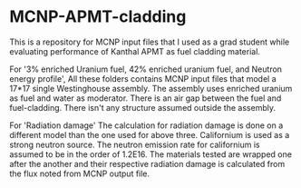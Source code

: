 # MCNP-APMT-cladding
This is a repository for MCNP input files that I used as a grad student while evaluating performance of Kanthal APMT as fuel cladding material. 

For '3% enriched Uranium fuel, 42% enriched uranium fuel, and Neutron energy profile',
All these folders contains MCNP input files that model a 17*17 single Westinghouse assembly.
The assembly uses enriched uranium as fuel and water as moderator. There is an air gap between the fuel and fuel-cladding. There isn't any structure assumed outside the assembly.

For 'Radiation damage'
The calculation for radiation damage is done on a different model than the one used for above three. Californium is used as a strong neutron source.
The neutron emission rate for californium is assumed to be in the order of 1.2E16.
The materials tested are wrapped one after the another and their respective radiation damage is calculated from the flux noted from MCNP output file.
